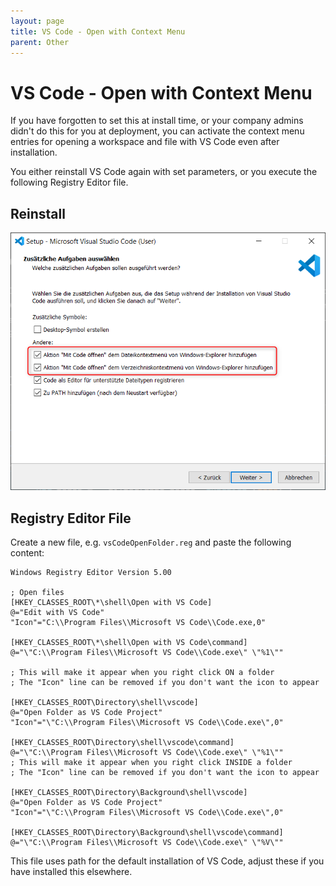 ```yaml
---
layout: page
title: VS Code - Open with Context Menu
parent: Other
---
```


# VS Code - Open with Context Menu

If you have forgotten to set this at install time, or your company admins didn't do this for you at deployment, you can activate the context menu entries for opening a workspace and file with VS Code even after installation.

You either reinstall VS Code again with set parameters, or you execute the following Registry Editor file.

## Reinstall

[![install parameters](/assets/images/articles/vs-code-context-menu/vs-code-install.png)](/assets/images/articles/vs-code-context-menu/vs-code-install.png)


## Registry Editor File

Create a new file, e.g. `vsCodeOpenFolder.reg` and paste the following content:

```batch
Windows Registry Editor Version 5.00

; Open files
[HKEY_CLASSES_ROOT\*\shell\Open with VS Code]
@="Edit with VS Code"
"Icon"="C:\\Program Files\\Microsoft VS Code\\Code.exe,0"

[HKEY_CLASSES_ROOT\*\shell\Open with VS Code\command]
@="\"C:\\Program Files\\Microsoft VS Code\\Code.exe\" \"%1\""

; This will make it appear when you right click ON a folder
; The "Icon" line can be removed if you don't want the icon to appear

[HKEY_CLASSES_ROOT\Directory\shell\vscode]
@="Open Folder as VS Code Project"
"Icon"="\"C:\\Program Files\\Microsoft VS Code\\Code.exe\",0"

[HKEY_CLASSES_ROOT\Directory\shell\vscode\command]
@="\"C:\\Program Files\\Microsoft VS Code\\Code.exe\" \"%1\""
; This will make it appear when you right click INSIDE a folder
; The "Icon" line can be removed if you don't want the icon to appear

[HKEY_CLASSES_ROOT\Directory\Background\shell\vscode]
@="Open Folder as VS Code Project"
"Icon"="\"C:\\Program Files\\Microsoft VS Code\\Code.exe\",0"

[HKEY_CLASSES_ROOT\Directory\Background\shell\vscode\command]
@="\"C:\\Program Files\\Microsoft VS Code\\Code.exe\" \"%V\""
```

This file uses path for the default installation of VS Code, adjust these if you have installed this elsewhere.